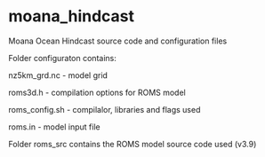 # moana_hindcast
Moana Ocean Hindcast source code and configuration files

Folder configuraton contains:

 nz5km_grd.nc   - model grid
 
 roms3d.h       - compilation options for ROMS model
 
 roms_config.sh - compilalor, libraries and flags used
 
 roms.in        - model input file
 
 
 Folder roms_src contains the ROMS model source code used (v3.9)
